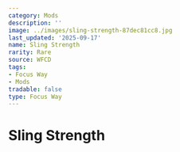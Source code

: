 ```yaml
---
category: Mods
description: ''
image: ../images/sling-strength-87dec81cc8.jpg
last_updated: '2025-09-17'
name: Sling Strength
rarity: Rare
source: WFCD
tags:
- Focus Way
- Mods
tradable: false
type: Focus Way
---
```


# Sling Strength

